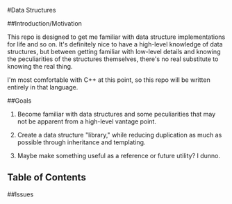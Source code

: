 #Data Structures

##Introduction/Motivation

This repo is designed to get me familiar with data structure implementations for life and so on.  It's definitely nice to have a high-level knowledge of data structures, but between getting familiar with low-level details and knowing the peculiarities of the structures themselves, there's no real substitute to knowing the real thing.  

I'm most comfortable with C++ at this point, so this repo will be written entirely in that language.

##Goals

1. Become familiar with data structures and some peculiarities that may not be apparent from a high-level vantage point.  

2. Create a data structure "library," while reducing duplication as much as possible through inheritance and templating.

3. Maybe make something useful as a reference or future utility?  I dunno.

## Table of Contents

##Issues
